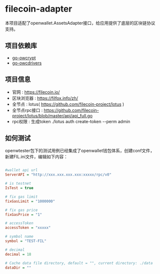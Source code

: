 # filecoin-adapter

本项目适配了openwallet.AssetsAdapter接口，给应用提供了底层的区块链协议支持。

## 项目依赖库

- [go-owcrypt](https://github.com/blocktree/go-owcrypt.git)
- [go-owcdrivers](https://github.com/blocktree/.git)

## 项目信息
- 官网 : https://filecoin.io/
- 区块浏览器 : https://filfox.info/zh/
- 全节点 : lotus( https://github.com/filecoin-project/lotus )
- 全节点rpc接口 : https://github.com/filecoin-project/lotus/blob/master/api/api_full.go
- rpc权限 : 生成token ./lotus auth create-token --perm admin

## 如何测试

openwtester包下的测试用例已经集成了openwallet钱包体系，创建conf文件，新建FIL.ini文件，编辑如下内容：

```ini

#wallet api url
ServerAPI = "http://xxx.xxx.xxx.xxx:xxxxx/rpc/v0"

# is testnet
IsTest = true

# fix gas limit
fixGasLimit = "1000000"

# fix gas price
fixGasPrice = "1"

# accessToken
accessToken = "xxxxx"

# symbol name
symbol = "TEST-FIL"

# decimal
decimal = 18

# Cache data file directory, default = "", current directory: ./data
dataDir = ""

```
